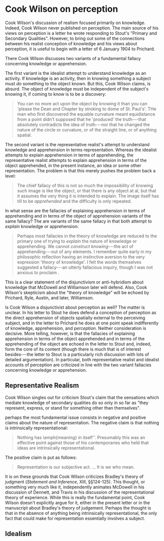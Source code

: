 # Cook Wilson on perception

Cook Wilson's discussion of realism focused primarily on knowledge. Indeed, Cook Wilson never published on perception. The main source of his views on perception is a letter he wrote responding to Stout's "Primary and Secondary Qualities". However, to bring out some of the connections between his realist conception of knowledge and his views about perception, it is useful to begin with a letter of 6 January 1904 to Prichard.

There Cook Wilson discusses two variants of a fundamental fallacy concerning knowledge or apprehension.

The first variant is the idealist attempt to understand knowledge as an activity. If knowledge is an activity, then in knowing something a subject must *do* something to the object known. But this, Cook Wilson claims, is absurd. The object of knowledge must be independent of the subject's knowing it, if coming to know is to be a discovery: 

>You can no more act upon the object by knowing it than you can 'please the Dean and Chapter by stroking to dome of St. Paul's'. THe man who first discovered the equable curvature meant equidistance from a point didn't supposed that he 'produced' the truth---that absolutely contradicts the idea of truth---nor that he changed the nature of the circle or curvature, or of the straight line, or of anything spatial.

The second variant is the representative realist's attempt to understand knowledge and apprehension in terms representation. Whereas the idealist attempts to explain apprehension in terms of apprehending, the representative realist attempts to explain apprehension in terms of the object apprehended, in the present instance, an idea or some other representation. The problem is that this merely pushes the problem back a level:

> The chief fallacy of this is not so much the impossibility of knowing such image is like the object, or that there is any object at al, but that it assumes the very thing it is intended to explain. The image itself has till to be *apprehended* and the difficulty is only repeated.

In what sense are the fallacies of explaining apprehension in terms of apprehending and in terms of the object of apprehension variants of the same fallacy? The are variants of the same fallacy in that both attempt to *explain* knowledge or apprehension:

> Perhaps most fallacies in the theory of knowledge are reduced to the primary one of trying to *explain* the nature of knowledge or apprehending. We cannot *construct knowing*---the act of apprehending---out of any elements. I remember quite early in my philosophic reflection having an instinctive aversion to the very expression '*theory* of knowledge'. I felt the words themselves suggested a fallacy---an utterly fallacious inquiry, though I was not anxious to proclaim <it>.

This is a clear statement of the disjunctivism or anti-hybridism about knowledge that McDowell and Williamson later will defend. Also, Cook Wilson's skepticism about the "theory of knowledge" will be echoed by Prichard, Ryle, Austin, and later, Williamson.

Is Cook Wilson a disjunctivist about perception as well? The matter is unclear. In his letter to Stout he does defend a conception of perception as the direct apprehension of objects spatially external to the perceiving subject, and in the letter to Prichard he does at one point speak indifferently of knowledge, apprehension, and *perception*. Neither consideration is decisive. More telling, however, is that the fallacies of explaining apprehension in terms of the object apprehended and in terms of the apprehending of the object are echoed in the letter to Stout and, indeed, form the core of its content (though there is much that is of interest besides---the letter to Stout is a particularly rich discussion with lots of detailed argumentation). In particular, both representative realist and idealist accounts of perception are criticized in line with the two variant fallacies concerning knowledge or apprehension.

## Representative Realism

Cook Wilson singles out for criticism Stout's claim that the sensations which mediate knowledge of secondary qualities do so only in so far as "they represent, express, or stand for something other than themselves".

perhaps the most fundamental issue consists in negative and positive claims about the nature of representation. The negative claim is that nothing is intrinsically representational: 
> Nothing has \emph{meaning} in itself''. Presumably this was an effective point against those of his contemporaries who held that ideas are intrinsically representational. 

The positive claim is put as follows: 

> Representation is our subjective act. ... It is *we* who mean. 

It is on these grounds that Cook Wilson criticizes Bradley's theory of judgment (*Statement and Inference*, XIII, §§124-125). This thought, or something very much like it, independently animates McDowell in his discussion of Dennett, and Travis in his discussion of the representational theory of experience. While this is really the fundamental point, Cook Wilson doesn't explicitly argue for it, either in the present letter or in the manuscript about Bradley's theory of judgement. Perhaps the thought is that in the absence of anything being intrinsically representational, the only fact that could make for representation essentially involves a subject.

## Idealism